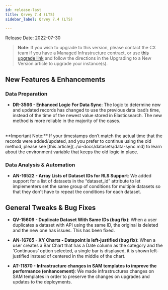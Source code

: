 ```yaml
---
id: release-last
title: Qrvey 7.4 (LTS)
sidebar_label: Qrvey 7.4 (LTS)

---
```

<div style={{textAlign: "justify"}}>

Release Date: 2022-07-30
  
>**Note**: If you wish to upgrade to this version, please contact the CX team if you have a Managed Infrastructure contract, or use <a href="https://qrvey-autodeployapp.s3.amazonaws.com/autodeployappCloudformation-enterprise-6.5.json" target="_blank">this upgrade link</a> and follow the directions in the Upgrading to a New Version article to upgrade your instance(s).  

## New Features & Enhancements

### Data Preparation

* **DR-3566 - Enhanced Logic For Data Sync**: The logic to determine new and updated records has changed to use the previous data load’s time, instead of the time of the newest value stored in Elasticsearch. The new method is more reliable in the majority of the cases. 
<br/>
**Important Note:** If your timestamps don’t match the actual time that the records were added/updated, and you prefer to continue using the old method, please see [this article](../ui-docs/datasets/data-sync.md) to learn about the environment variable that keeps the old logic in place. 

### Data Analysis & Automation

* **AN-16522 - Array Lists of Dataset IDs for RLS Support**: We added support for a list of datasets in the “dataset_id” attribute to let implementers set the same group of conditions for multiple datasets so that they don't have to repeat the conditions for each dataset. 

## General Tweaks & Bug Fixes

* **QV-15609 - Duplicate Dataset With Same IDs (bug fix)**: When a user duplicates a dataset with API using the same ID, the original is deleted and the new one has issues. This has been fixed.

* **AN-16765 - XY Charts - Datapoint is left-justified (bug fix)**: When a user creates a Bar Chart that has a Date column as the category and the ‘Continuous’ option selected, a single bar is displayed, it is shown left-justified instead of centered in the middle of the chart.

* **AT-11870 - Infrastructure changes in SAM templates to improve the performance (enhancement)**: We made infrastructures changes on SAM templates in order to preserve the changes on upgrades and updates to the deployments. 

</div>